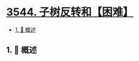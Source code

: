 # [3544. 子树反转和【困难】](https://github.com/Tdahuyou/TNotes.leetcode/tree/main/notes/3544.%20%E5%AD%90%E6%A0%91%E5%8F%8D%E8%BD%AC%E5%92%8C%E3%80%90%E5%9B%B0%E9%9A%BE%E3%80%91)

<!-- region:toc -->

- [1. 📝 概述](#1--概述)

<!-- endregion:toc -->

## 1. 📝 概述
